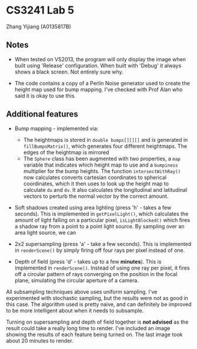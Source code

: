 # CS3241 Lab 5 

Zhang Yijiang (A0135817B)

## Notes 

- When tested on VS2013, the program will only display the image when built using 'Release' configuration. When built with 'Debug' it always shows a black screen. Not entirely sure why. 

- The code contains a copy of a Perlin Noise generator used to create the height map used for bump mapping. I've checked with Prof Alan who said it is okay to use this. 

## Additional features 

- Bump mapping - implemented via:
  - The heightmaps is stored in `double bumps[][][]` and is generated in `fillBumpsMatrix()`, which generates four different heightmaps. The edges of the heightmap is mirrored 
  - The `Sphere` class has been augmented with two properties, a `map` variable that indicates which height map to use and a `bumpiness` multiplier for the bump heights. The function `intersectWithRay()` now calculates converts cartesian coordinates to spherical coordinates, which it then uses to look up the height map to calculate `du` and `dv`. It also calculates the longitudinal and latitudinal vectors to perturb the normal vector by the correct amount.
  
- Soft shadows created using area lighting (press 'h' - takes a few seconds). This is implemented in `getPixelLight()`, which calculates the amount of light falling on a particular pixel, `isLightBlocked()` which fires a shadow ray from a point to a point light source. By sampling over an area light source, we can 

- 2x2 supersampling (press 'a' - take a few seconds). This is implemented in `renderScene()` by simply firing off four rays per pixel instead of one. 

- Depth of field (press 'd' - takes up to a few **minutes**). This is implemented in `renderScene()`. Instead of using one ray per pixel, it fires off a circular pattern of rays converging on the position in the focal plane, simulating the circular aperture of a camera. 

All subsampling techniques above uses uniform sampling. I've experimented with stochastic sampling, but the results were not as good in this case. The algorithm used is pretty naive, and can definitely be improved to be more intelligent about when it needs to subsample. 

Turning on supersampling and depth of field together is **not advised** as the result could take a really long time to render. I've included an image showing the results of each feature being turned on. The last image took about 20 minutes to render.  
